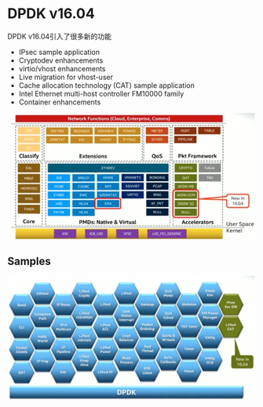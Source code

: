 # DPDK v16.04

DPDK v16.04引入了很多新的功能

- IPsec sample application
- Cryptodev enhancements
- virtio/vhost enhancements
- Live migration for vhost-user
- Cache allocation technology (CAT) sample application
- Intel Ethernet multi-host controller FM10000 family
- Container enhancements

![](images/14893951239881.jpg)

## Samples

![](images/14893951408372.jpg)


